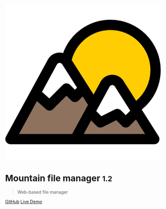 ![logo](https://github.com/help-14/mountain/raw/main/assets/img/mountain.png)

# Mountain file manager <small>1.2</small>

> Web-based file manager

[GitHub](https://github.com/help-14/mountain)
[Live Demo](https://mountain-demo.azurewebsites.net/)
